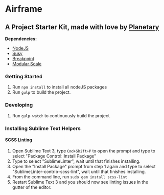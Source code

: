 # Airframe
## A Project Starter Kit, made with love by [Planetary](http://planetary.io)

**Dependencies:**
- [NodeJS](http://nodejs.org/)
- [Susy](http://susy.oddbird.net/)
- [Breakpoint](http://breakpoint-sass.com/)
- [Modular Scale](https://github.com/Team-Sass/modular-scale)

### Getting Started
1. Run `npm install` to install all nodeJS packages
2. Run `gulp` to build the project.

### Developing
1. Run `gulp watch` to continuously build the project

### Installing Sublime Text Helpers

#### SCSS Linting

1. Open Sublime Text 3, type `Cmd+Shift+P` to open the prompt and type to select "Package Control: Install Package"
2. Type to select "SublimeLinter", wait until that finishes installing.
3. Open the "Install Package" prompt from step 1 again and type to select "SublimeLinter-contrib-scss-lint", wait until that finishes installing.
4. From the command line, run `sudo gem install scss-lint`
4. Restart Sublime Text 3 and you should now see linting issues in the gutter of the editor.
